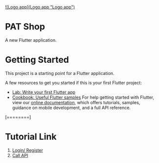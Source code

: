 [![Logo app](Logo app "Logo app")](https://github.com/PhuNguyeen/CD_CNPM/blob/tho/flutter_pat_shop/assets/images/logo_app.png "Logo app")
# PAT Shop
A new Flutter application.
# Getting Started
This project is a starting point for a Flutter application.

A few resources to get you started if this is your first Flutter project:
- [Lab: Write your first Flutter app](https://flutter.dev/docs/get-started/codelab "Lab: Write your first Flutter app")
- [Cookbook: Useful Flutter samples](https://flutter.dev/docs/cookbook "Cookbook: Useful Flutter samples")
For help getting started with Flutter, view our [online documentation](https://flutter.dev/docs "online documentation"), which offers tutorials, samples, guidance on mobile development, and a full API reference.

[========]
# Tutorial Link
1. [Login/ Register](https://www.youtube.com/watch?v=ExKYjqgswJg&t=578s)
2. [Call API](https://www.youtube.com/watch?v=4swhVu-ZomI&t=15s)

